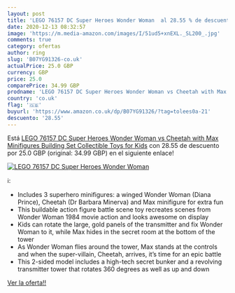 ```yaml
---
layout: post
title: 'LEGO 76157 DC Super Heroes Wonder Woman  al 28.55 % de descuento'
date: 2020-12-13 08:32:57
image: 'https://m.media-amazon.com/images/I/51ud5+xnEXL._SL200_.jpg'
comments: true
category: ofertas
author: ring
slug: 'B07YG91326-co.uk'
actualPrice: 25.0 GBP
currency: GBP
price: 25.0
comparePrice: 34.99 GBP
prodname: 'LEGO 76157 DC Super Heroes Wonder Woman vs Cheetah with Max Minifigures Building Set  Collectible Toys for Kids'
country: 'co.uk'
flag: '🇬🇧'
buyurl: 'https://www.amazon.co.uk/dp/B07YG91326/?tag=tolees0a-21'
descuento: '28.55'
---
```


Está [LEGO 76157 DC Super Heroes Wonder Woman vs Cheetah with Max Minifigures Building Set  Collectible Toys for Kids](https://www.amazon.co.uk/dp/B07YG91326/?tag=tolees0a-21) con 28.55 de descuento por 25.0 GBP (original: 34.99 GBP) en el siguiente enlace!

[![LEGO 76157 DC Super Heroes Wonder Woman ](https://m.media-amazon.com/images/I/51ud5+xnEXL._SL200_.jpg)](https://www.amazon.co.uk/dp/B07YG91326/?tag=tolees0a-21)

ℹ️:

- Includes 3 superhero minifigures: a winged Wonder Woman (Diana Prince), Cheetah (Dr Barbara Minerva) and Max minifigure for extra fun
- This buildable action figure battle scene toy recreates scenes from Wonder Woman 1984 movie action and looks awesome on display
- Kids can rotate the large, gold panels of the transmitter and fix Wonder Woman to it, while Max hides in the secret room at the bottom of the tower
- As Wonder Woman flies around the tower, Max stands at the controls and when the super-villain, Cheetah, arrives, it’s time for an epic battle
- This 2-sided model includes a high-tech secret bunker and a revolving transmitter tower that rotates 360 degrees as well as up and down

[Ver la oferta!!](https://www.amazon.co.uk/dp/B07YG91326/?tag=tolees0a-21)

